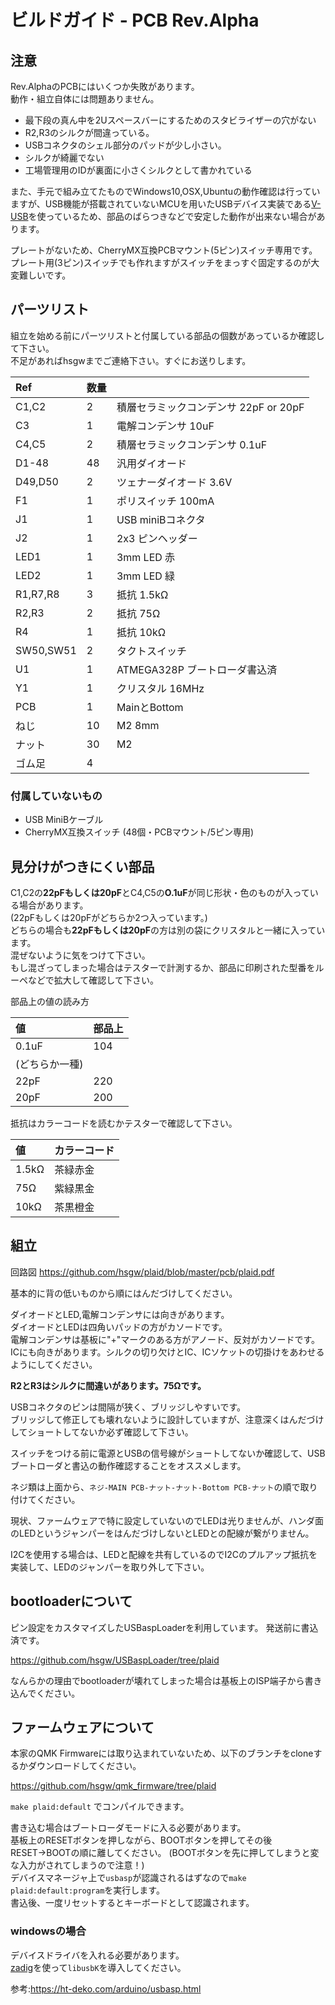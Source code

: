 ビルドガイド - PCB Rev.Alpha
===================================================================

## 注意
Rev.AlphaのPCBにはいくつか失敗があります。  
動作・組立自体には問題ありません。
- 最下段の真ん中を2Uスペースバーにするためのスタビライザーの穴がない
- R2,R3のシルクが間違っている。
- USBコネクタのシェル部分のパッドが少し小さい。
- シルクが綺麗でない
- 工場管理用のIDが裏面に小さくシルクとして書かれている

また、手元で組み立てたものでWindows10,OSX,Ubuntuの動作確認は行っていますが、USB機能が搭載されていないMCUを用いたUSBデバイス実装である[V-USB](https://www.obdev.at/products/vusb/index.html)を使っているため、部品のばらつきなどで安定した動作が出来ない場合があります。

プレートがないため、CherryMX互換PCBマウント(5ピン)スイッチ専用です。
プレート用(3ピン)スイッチでも作れますがスイッチをまっすぐ固定するのが大変難しいです。

## パーツリスト

組立を始める前にパーツリストと付属している部品の個数があっているか確認して下さい。   
不足があればhsgwまでご連絡下さい。すぐにお送りします。

|Ref|数量||
| :- |  :- |  :- | 
|C1,C2|2|積層セラミックコンデンサ 22pF or 20pF|
|C3|1|電解コンデンサ 10uF|
|C4,C5|2|積層セラミックコンデンサ 0.1uF|
|D1-48|48|汎用ダイオード|
|D49,D50|2|ツェナーダイオード 3.6V|
|F1|1|ポリスイッチ 100mA|
|J1|1|USB miniBコネクタ|
|J2|1|2x3 ピンヘッダー|
|LED1|1|3mm LED 赤|
|LED2|1|3mm LED 緑|
|R1,R7,R8|3|抵抗 1.5kΩ|
|R2,R3|2|抵抗 75Ω|
|R4|1|抵抗 10kΩ|
|SW50,SW51|2|タクトスイッチ|
|U1|1|ATMEGA328P ブートローダ書込済|
|Y1|1|クリスタル 16MHz|
|PCB|1|MainとBottom|
|ねじ|10|M2 8mm|
|ナット|30|M2|
|ゴム足|4||

### 付属していないもの
- USB MiniBケーブル
- CherryMX互換スイッチ  (48個・PCBマウント/5ピン専用)

## 見分けがつきにくい部品
C1,C2の**22pFもしくは20pF**とC4,C5の**O.1uF**が同じ形状・色のものが入っている場合があります。   
(22pFもしくは20pFがどちらか2つ入っています。)   
どちらの場合も**22pFもしくは20pF**の方は別の袋にクリスタルと一緒に入っています。   
混ぜないように気をつけて下さい。   
もし混ざってしまった場合はテスターで計測するか、部品に印刷された型番をルーペなどで拡大して確認して下さい。 

部品上の値の読み方

|値|部品上|
| :- | :- |
|0.1uF|104|
|(どちらか一種)|
|22pF|220|
|20pF|200|

抵抗はカラーコードを読むかテスターで確認して下さい。   

|値|カラーコード|
| :- | :- |
|1.5kΩ|茶緑赤金|
|75Ω|紫緑黒金|
|10kΩ|茶黒橙金|

## 組立
回路図 https://github.com/hsgw/plaid/blob/master/pcb/plaid.pdf

基本的に背の低いものから順にはんだづけしてください。  

ダイオードとLED,電解コンデンサには向きがあります。   
ダイオードとLEDは四角いパッドの方がカソードです。   
電解コンデンサは基板に"+"マークのある方がアノード、反対がカソードです。   
ICにも向きがあります。シルクの切り欠けとIC、ICソケットの切掛けをあわせるようにしてください。

**R2とR3はシルクに間違いがあります。75Ωです。**

USBコネクタのピンは間隔が狭く、ブリッジしやすいです。   
ブリッジして修正しても壊れないように設計していますが、注意深くはんだづけしてショートしてないか必ず確認して下さい。   

スイッチをつける前に電源とUSBの信号線がショートしてないか確認して、USBブートローダと書込の動作確認することをオススメします。

ネジ類は上面から、`ネジ-MAIN PCB-ナット-ナット-Bottom PCB-ナット`の順で取り付けてください。

現状、ファームウェアで特に設定していないのでLEDは光りませんが、ハンダ面のLEDというジャンパーをはんだづけしないとLEDとの配線が繋がりません。

I2Cを使用する場合は、LEDと配線を共有しているのでI2Cのプルアップ抵抗を実装して、LEDのジャンパーを取り外して下さい。

## bootloaderについて
ピン設定をカスタマイズしたUSBaspLoaderを利用しています。
発送前に書込済です。

https://github.com/hsgw/USBaspLoader/tree/plaid

なんらかの理由でbootloaderが壊れてしまった場合は基板上のISP端子から書き込んでください。


## ファームウェアについて
本家のQMK Firmwareには取り込まれていないため、以下のブランチをcloneするかダウンロードしてください。

https://github.com/hsgw/qmk_firmware/tree/plaid

```make plaid:default```
でコンパイルできます。

書き込む場合はブートローダモードに入る必要があります。   
基板上のRESETボタンを押しながら、BOOTボタンを押してその後RESET→BOOTの順に離してください。 
(BOOTボタンを先に押してしまうと変な入力がされてしまうので注意！)  
デバイスマネージャ上で`usbasp`が認識されるはずなので```make plaid:default:program```を実行します。   
書込後、一度リセットするとキーボードとして認識されます。

### windowsの場合
デバイスドライバを入れる必要があります。   
[zadig](http://zadig.akeo.ie/)を使って`libusbK`を導入してください。

参考:https://ht-deko.com/arduino/usbasp.html


